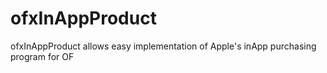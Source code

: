 ofxInAppProduct
===============

ofxInAppProduct allows easy implementation of Apple's inApp purchasing program for OF